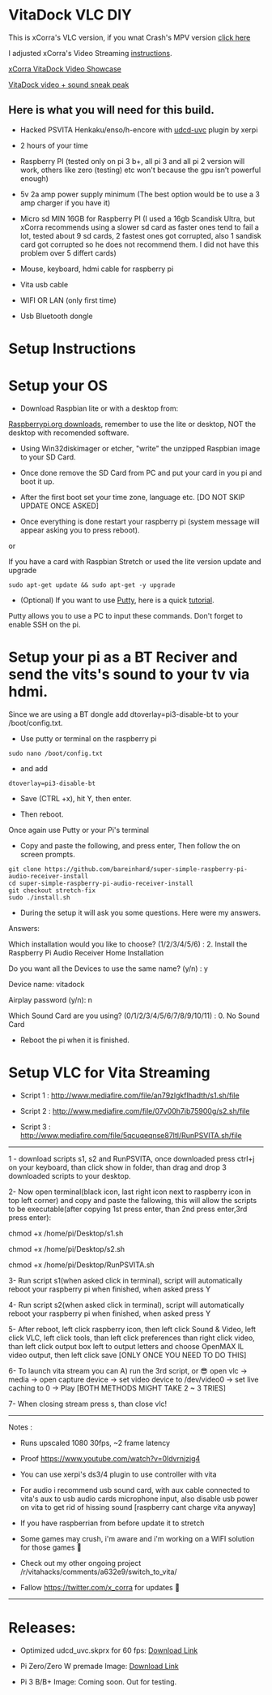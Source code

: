 # VitaDock VLC DIY

This is xCorra's VLC version, if you wnat Crash's MPV version [click here](https://github.com/CrashCortez/vitadock-setup)

I adjusted xCorra's Video Streaming [instructions](https://www.reddit.com/r/vitahacks/comments/a7x735/psvitaopi_vita_video_out_with_raspberry_pi/).

[xCorra VitaDock Video Showcase](https://www.youtube.com/watch?v=do6uWdvBSWk)

[VitaDock video + sound sneak peak](https://youtu.be/uhU4KG8FZ6s)

Here is what you will need for this build.
----------
- Hacked PSVITA Henkaku/enso/h-encore with [udcd-uvc](https://github.com/xerpi/vita-udcd-uvc) plugin by xerpi

- 2 hours of your time

- Raspberry PI (tested only on pi 3 b+, all pi 3 and all pi 2 version will work, others like zero (testing) etc won't because the gpu isn’t powerful enough)

- 5v 2a amp power supply minimum (The best option would be to use a 3 amp charger if you have it)

- Micro sd MIN 16GB for Raspberry PI (I used a 16gb Scandisk Ultra, but xCorra recommends using a slower sd card as faster ones tend to fail a lot, tested about 9 sd cards, 2 fastest ones got corrupted, also 1 sandisk card got corrupted so he does not recommend them. I did not have this problem over 5 differt cards)

- Mouse, keyboard, hdmi cable for raspberry pi

- Vita usb cable

- WIFI OR LAN (only first time)

- Usb Bluetooth dongle

# Setup Instructions

# Setup your OS

- Download Raspbian lite or with a desktop from:

[Raspberrypi.org downloads](https://www.raspberrypi.org/downloads/raspbian/), remember to use the lite or desktop, NOT the desktop with recomended software.

- Using Win32diskimager or etcher, "write" the unzipped Raspbian image to your SD Card. 

- Once done remove the SD Card from PC and put your card in you pi and boot it up.

- After the first boot set your time zone, language etc. [DO NOT SKIP UPDATE ONCE ASKED] 

- Once everything is done restart your raspberry pi (system message will appear asking you to press reboot).

or 

If you have a card with Raspbian Stretch or used the lite version update and upgrade
```
sudo apt-get update && sudo apt-get -y upgrade
```
- (Optional) If you want to use [Putty](https://www.putty.org/), here is a quick [tutorial](https://youtu.be/h3_zNvAvJtE).

Putty allows you to use a PC to input these commands. Don't forget to enable SSH on the pi. 

# Setup your pi as a BT Reciver and send the vits's sound to your tv via hdmi. 

Since we are using a BT dongle add dtoverlay=pi3-disable-bt to your /boot/config.txt.

- Use putty or terminal on the raspberry pi
```
sudo nano /boot/config.txt
```
- and add 
```
dtoverlay=pi3-disable-bt
```
- Save (CTRL +x), hit Y, then enter.

- Then reboot. 

Once again use Putty or your Pi's terminal

- Copy and paste the following, and press enter, Then follow the on screen prompts.
```
git clone https://github.com/bareinhard/super-simple-raspberry-pi-audio-receiver-install
cd super-simple-raspberry-pi-audio-receiver-install
git checkout stretch-fix
sudo ./install.sh
```
- During the setup it will ask you some questions. Here were my answers.

Answers:

Which installation would you like to choose? (1/2/3/4/5/6) : 2. Install the Raspberry Pi Audio Receiver Home Installation 

Do you want all the Devices to use the same name? (y/n) : y 

Device name: vitadock 

Airplay password (y/n): n 

Which Sound Card are you using? (0/1/2/3/4/5/6/7/8/9/10/11) : 0. No Sound Card


- Reboot the pi when it is finished.

# Setup VLC for Vita Streaming

- Script 1 : http://www.mediafire.com/file/an79zlgkflhadth/s1.sh/file

- Script 2 : http://www.mediafire.com/file/07v00h7ib75900g/s2.sh/file

- Script 3 : http://www.mediafire.com/file/5qcuqeqnse87ltl/RunPSVITA.sh/file

---------------------------------------------------------------------------------------------------------------------------

1 - download scripts s1, s2 and RunPSVITA, once downloaded press ctrl+j on your keyboard, than click show in folder, than drag and drop 3 downloaded scripts to your desktop.

2- Now open terminal(black icon, last right icon next to raspberry icon in top left corner) and copy and paste the fallowing, this will allow the scripts to be executable(after copying 1st press enter, than 2nd press enter,3rd press enter):

chmod +x /home/pi/Desktop/s1.sh

chmod +x /home/pi/Desktop/s2.sh

chmod +x /home/pi/Desktop/RunPSVITA.sh

3- Run script s1(when asked click in terminal), script will automatically reboot your raspberry pi when finished, when asked press Y

4- Run script s2(when asked click in terminal), script will automatically reboot your raspberry pi when finished, when asked press Y

5- After reboot, left click raspberry icon, then left click Sound & Video, left click VLC, left click tools, than left click preferences than right click video, than left click output box left to output letters and choose OpenMAX IL video output, then left click save [ONLY ONCE YOU NEED TO DO THIS]

6- To launch vita stream you can A) run the 3rd script, or 😎 open vlc -> media -> open capture device -> set video device to /dev/video0 -> set live caching to 0 -> Play [BOTH METHODS MIGHT TAKE 2 ~ 3 TRIES]

7- When closing stream press s, than close vlc!

---------------------------------------------------------------------------------------------------------------------------------------------------------------------------------

Notes :

- Runs upscaled 1080 30fps, ~2 frame latency

- Proof https://www.youtube.com/watch?v=0ldvrnjzig4

- You can use xerpi's ds3/4 plugin to use controller with vita

- For audio i recommend usb sound card, with aux cable connected to vita's aux to usb audio cards microphone input, also disable usb power on vita to get rid of hissing sound [raspberry cant charge vita anyway]

- If you have raspberrian from before update it to stretch

- Some games may crush, i'm aware and i'm working on a WIFI solution for those games 🙂

- Check out my other ongoing project /r/vitahacks/comments/a632e9/switch_to_vita/

- Fallow https://twitter.com/x_corra for updates 🙂


--------------------------------------------------------------------------

# Releases: 
- Optimized udcd_uvc.skprx for 60 fps: [Download Link](https://github.com/CrashCortez/vitadock-vlc/blob/master/plugin/udcd_uvc.skprx)

- Pi Zero/Zero W premade Image: [Download Link](https://drive.google.com/uc?id=1CVzXpNHRVgTN4eUmLZm2jnp9T2DWijxd&export=download) 

- Pi 3 B/B+ Image: Coming soon. Out for testing.
